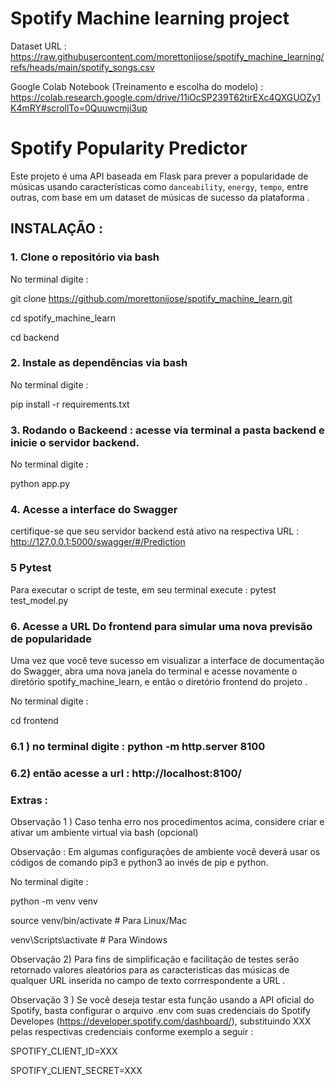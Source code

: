 # Spotify Machine learning project

Dataset URL : https://raw.githubusercontent.com/morettonijose/spotify_machine_learning/refs/heads/main/spotify_songs.csv 

Google Colab Notebook (Treinamento e escolha do modelo) : https://colab.research.google.com/drive/11iOcSP239T62tirEXc4QXGUOZy1K4mRY#scrollTo=0Quuwcmji3up

# Spotify Popularity Predictor

Este projeto é uma API baseada em Flask para prever a popularidade de músicas usando características como `danceability`, `energy`, `tempo`, entre outras, com base em um  dataset de músicas de sucesso da plataforma  .

## INSTALAÇÃO : 

### 1. Clone o repositório via bash

No terminal digite :

git clone https://github.com/morettonijose/spotify_machine_learn.git

cd spotify_machine_learn

cd backend


###  2. Instale as dependências via bash

No terminal digite :

pip install -r requirements.txt

###  3. Rodando o Backeend  : acesse via terminal a pasta backend e inicie o servidor backend. 

No terminal digite :

python app.py

###  4. Acesse a interface do Swagger

certifique-se que seu servidor backend está ativo na respectiva URL : http://127.0.0.1:5000/swagger/#/Prediction


###  5 Pytest
Para executar o script de teste, em seu terminal execute  :
pytest test_model.py


###  6. Acesse a URL Do frontend para simular uma nova previsão de popularidade

Uma vez que você teve sucesso em visualizar a interface de documentação do Swagger, abra uma nova janela do terminal e acesse novamente o diretório spotify_machine_learn, e então o diretório frontend do projeto . 

No terminal digite :

cd frontend


###  6.1 ) no terminal digite : python -m http.server 8100

###  6.2) então acesse a url : http://localhost:8100/ 



###  Extras : 


Observação 1 ) Caso tenha erro nos procedimentos acima, considere criar  e ativar um ambiente virtual via bash (opcional)

Observação : Em algumas configurações de ambiente você deverá usar os códigos de comando pip3 e python3 ao invés de pip e python. 

No terminal digite :

python -m venv venv

source venv/bin/activate  # Para Linux/Mac

venv\Scripts\activate  # Para Windows


Observação 2)  Para fins de simplificação e facilitação  de testes  serão retornado  valores aleatórios para as caracteristicas das músicas de qualquer URL inserida no campo de texto corrrespondente a URL . 
    

Observação 3 ) Se você deseja testar esta função usando a  API oficial do Spotify, basta configurar o arquivo .env com suas credenciais do Spotify Developes (https://developer.spotify.com/dashboard/), substituindo XXX pelas respectivas credenciais conforme exemplo a seguir : 

SPOTIFY_CLIENT_ID=XXX

SPOTIFY_CLIENT_SECRET=XXX


